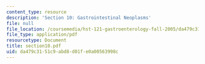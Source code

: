 ```yaml
---
content_type: resource
description: 'Section 10: Gastrointestinal Neoplasms'
file: null
file_location: /coursemedia/hst-121-gastroenterology-fall-2005/da479c3151c9abd8d01fe0a00563998c_section10.pdf
file_type: application/pdf
resourcetype: Document
title: section10.pdf
uid: da479c31-51c9-abd8-d01f-e0a00563998c
---
```

